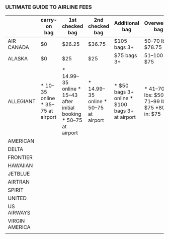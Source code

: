 ### ULTIMATE GUIDE TO AIRLINE FEES

|   |  carry-on bag | 1st checked bag  | 2nd checked bag  | Additional bag  | Overweight bag  | Oversized bags |
|---|---|---|---|---|---|---|
| AIR CANADA  | $0  | $26.25  | $36.75  | $105 bags 3+   | 50–70 lbs: $78.75   | 63–115 in: $78.75  |
| ALASKA      | $0  | $25     | $25     | $75 bags 3+    | 51–100 lbs: $75     | 63–115 in: $75     |
| ALLEGIANT   | * $10–$35 online * $35–$75 at airport | * $14.99–$35 online * $15–$43 after initial booking * $50–$75 at airport | * $14.99–$35 online * $50–$75 at airport | * $50 bags 3+ online * $100 bags 3+ at airport |  * 41–70 lbs: $50 * 71–99 lbs: $75 *80+ in: $75 |
| AMERICAN  |   |   |   |   |   |   |
| DELTA  |   |   |   |   |   |   |
| FRONTIER  |   |   |   |   |   |   |
| HAWAIIAN  |   |   |   |   |   |   |
| JETBLUE   |   |   |   |   |   |   |
| AIRTRAN  |   |   |   |   |   |   |
| SPIRIT  |   |   |   |   |   |   |
| UNITED  |   |   |   |   |   |   |
| US AIRWAYS  |   |   |   |   |   |   |
| VIRGIN AMERICA  |   |   |   |   |   |   |
|   |   |   |   |   |   |   |
